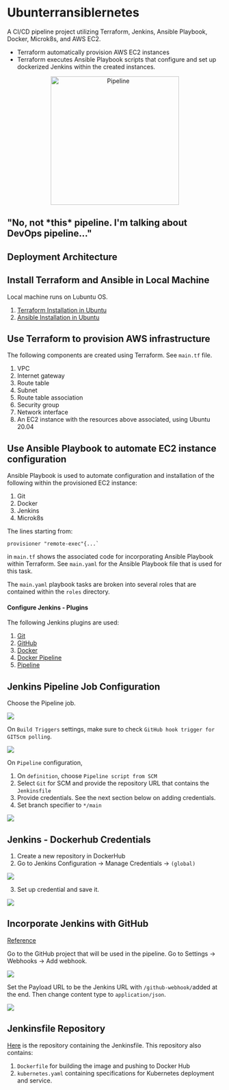 # Ubunterransiblernetes

A CI/CD pipeline project utilizing Terraform, Jenkins, Ansible Playbook, Docker, Microk8s, and AWS EC2.
- Terraform automatically provision AWS EC2 instances
- Terraform executes Ansible Playbook scripts that configure and set up dockerized Jenkins within the created instances.


<p align="center">
<img
    alt="Pipeline"
    src="https://github.com/ronaldyonggi/2020_03_DO_Boston_casestudy_part_1/blob/main/screenshots/mario.jpg"
    width="300"
/>
<h2>
"No, not *this* pipeline. I'm talking about DevOps pipeline..."
</h2>
</p>

## Deployment Architecture

## Install Terraform and Ansible in Local Machine

Local machine runs on Lubuntu OS.

1. [Terraform Installation in Ubuntu](https://www.terraform.io/docs/cli/install/apt.html#repository-configuration)
2. [Ansible Installation in Ubuntu](https://docs.ansible.com/ansible/latest/installation_guide/intro_installation.html#installing-ansible-on-ubuntu)

## Use Terraform to provision AWS infrastructure 

The following components are created using Terraform. See `main.tf` file.

1. VPC
2. Internet gateway
3. Route table
4. Subnet
5. Route table association
6. Security group
7. Network interface
8. An EC2 instance with the resources above associated, using Ubuntu 20.04

## Use Ansible Playbook to automate EC2 instance configuration

Ansible Playbook is used to automate configuration and installation of the following within the provisioned EC2 instance:

1. Git
2. Docker
3. Jenkins
4. Microk8s

The lines starting from:
```
provisioner "remote-exec"{...`
```
 
 in `main.tf` shows the associated code for incorporating Ansible Playbook within Terraform. See `main.yaml` for the Ansible Playbook file that is used for this task.


The `main.yaml` playbook tasks are broken into several roles that are contained within the `roles` directory.

#### Configure Jenkins - Plugins

The following Jenkins plugins are used:

1. [Git](https://plugins.jenkins.io/git/)
2. [GitHub](https://plugins.jenkins.io/git/)
3. [Docker](https://plugins.jenkins.io/docker-plugin/)
4. [Docker Pipeline](https://plugins.jenkins.io/docker-workflow/)
5. [Pipeline](https://plugins.jenkins.io/workflow-aggregator/)
## Jenkins Pipeline Job Configuration

Choose the Pipeline job.

![](https://github.com/ronaldyonggi/2020_03_DO_Boston_casestudy_part_1/blob/main/screenshots/pipeline.jpg)

On `Build Triggers` settings, make sure to check `GitHub hook trigger for GITScm polling`.

![](https://github.com/ronaldyonggi/2020_03_DO_Boston_casestudy_part_1/blob/main/screenshots/gitpoll.jpg)

On `Pipeline` configuration,

1. On `definition`, choose `Pipeline script from SCM`
2. Select `Git` for SCM and provide the repository URL that contains the `Jenkinsfile`
3. Provide credentials. See the next section below on adding credentials.
4. Set branch specifier to `*/main`

![](https://github.com/ronaldyonggi/2020_03_DO_Boston_casestudy_part_1/blob/main/screenshots/fromSCM.jpg)

## Jenkins - Dockerhub Credentials

1. Create a new repository in DockerHub
2. Go to Jenkins Configuration -> Manage Credentials -> `(global)`

![](https://github.com/ronaldyonggi/2020_03_DO_Boston_casestudy_part_1/blob/main/screenshots/global.jpg)

3. Set up credential and save it.

![](https://github.com/ronaldyonggi/2020_03_DO_Boston_casestudy_part_1/blob/main/screenshots/cred.jpg)


## Incorporate Jenkins with GitHub
[Reference](https://www.cprime.com/resources/blog/how-to-integrate-jenkins-github/)

Go to the GitHub project that will be used in the pipeline. Go to Settings -> Webhooks -> Add webhook.

![](https://github.com/ronaldyonggi/2020_03_DO_Boston_casestudy_part_1/blob/main/screenshots/webhook.jpg)


Set the Payload URL to be the Jenkins URL with `/github-webhook/`added at the end. Then change content type to `application/json`. 

![](https://github.com/ronaldyonggi/2020_03_DO_Boston_casestudy_part_1/blob/main/screenshots/webhook2.jpg)

## Jenkinsfile Repository

[Here](https://github.com/ronaldyonggi/flaskapp) is the repository containing the Jenkinsfile. This repository also contains:

1. `Dockerfile` for building the image and pushing to Docker Hub
2. `kubernetes.yaml` containing specifications for Kubernetes deployment and service.

